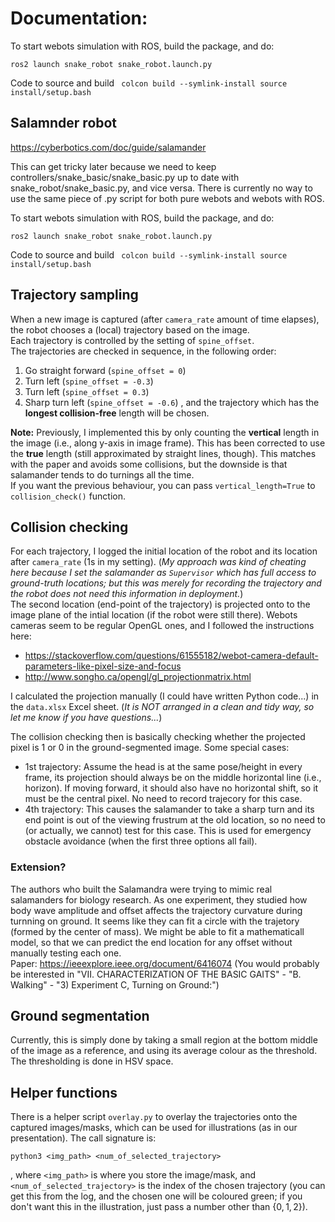 # Documentation:

To start webots simulation with ROS, build the package, and do:

<code>ros2 launch snake_robot snake_robot.launch.py</code>

Code to source and build
<code>
colcon build --symlink-install
source install/setup.bash
</code>

## Salamnder robot
https://cyberbotics.com/doc/guide/salamander

This can get tricky later because we need to keep controllers/snake_basic/snake_basic.py up to date with snake_robot/snake_basic.py, and vice versa. There is currently no way to use the same piece of .py script for both pure webots and webots with ROS.

To start webots simulation with ROS, build the package, and do:

<code>ros2 launch snake_robot snake_robot.launch.py</code>

Code to source and build
<code>
colcon build --symlink-install
source install/setup.bash
</code>

## Trajectory sampling

When a new image is captured (after `camera_rate` amount of time elapses), the robot chooses a (local) trajectory based on the image.  
Each trajectory is controlled by the setting of `spine_offset`.  
The trajectories are checked in sequence, in the following order:
1. Go straight forward (`spine_offset = 0`)
2. Turn left (`spine_offset = -0.3`)
3. Turn left (`spine_offset = 0.3`)
4. Sharp turn left (`spine_offset = -0.6`)
, and the trajectory which has the **longest collision-free** length will be chosen.

**Note:** Previously, I implemented this by only counting the **vertical** length in the image (i.e., along y-axis in image frame). This has been corrected to use the **true** length (still approximated by straight lines, though). This matches with the paper and avoids some collisions, but the downside is that salamander tends to do turnings all the time.  
If you want the previous behaviour, you can pass `vertical_length=True` to `collision_check()` function. 

## Collision checking

For each trajectory, I logged the initial location of the robot and its location after `camera_rate` (1s in my setting). (*My approach was kind of cheating here because I set the salamander as `Supervisor` which has full access to ground-truth locations; but this was merely for recording the trajectory and the robot does not need this information in deployment.*)  
The second location (end-point of the trajectory) is projected onto to the image plane of the intial location (if the robot were still there). Webots cameras seem to be regular OpenGL ones, and I followed the instructions here:
* https://stackoverflow.com/questions/61555182/webot-camera-default-parameters-like-pixel-size-and-focus
* http://www.songho.ca/opengl/gl_projectionmatrix.html

I calculated the projection manually (I could have written Python code...) in the `data.xlsx` Excel sheet. (*It is NOT arranged in a clean and tidy way, so let me know if you have questions...*)

The collision checking then is basically checking whether the projected pixel is 1 or 0 in the ground-segmented image. Some special cases:
* 1st trajectory: Assume the head is at the same pose/height in every frame, its projection should always be on the middle horizontal line (i.e., horizon). If moving forward, it should also have no horizontal shift, so it must be the central pixel. No need to record trajecory for this case.
* 4th trajectory: This causes the salamander to take a sharp turn and its end point is out of the viewing frustrum at the old location, so no need to (or actually, we cannot) test for this case. This is used for emergency obstacle avoidance (when the first three options all fail).

### Extension?

The authors who built the Salamandra were trying to mimic real salamanders for biology research. As one experiment, they studied how body wave amplitude and offset affects the trajectory curvature during turnning on ground. It seems like they can fit a circle with the trajetory (formed by the center of mass). We might be able to fit a mathematicall model, so that we can predict the end location for any offset without manually testing each one.  
Paper: https://ieeexplore.ieee.org/document/6416074 (You would probably be interested in "VII. CHARACTERIZATION OF THE BASIC GAITS" - "B. Walking" - "3) Experiment C, Turning on Ground:")

## Ground segmentation


Currently, this is simply done by taking a small region at the bottom middle of the image as a reference, and using its average colour as the threshold. The thresholding is done in HSV space.

## Helper functions

There is a helper script `overlay.py` to overlay the trajectories onto the captured images/masks, which can be used for illustrations (as in our presentation). The call signature is:
```
python3 <img_path> <num_of_selected_trajectory>
```
, where `<img_path>` is where you store the image/mask, and `<num_of_selected_trajectory>` is the index of the chosen trajectory (you can get this from the log, and the chosen one will be coloured green; if you don't want this in the illustration, just pass a number other than $\{0,1,2\}$).
